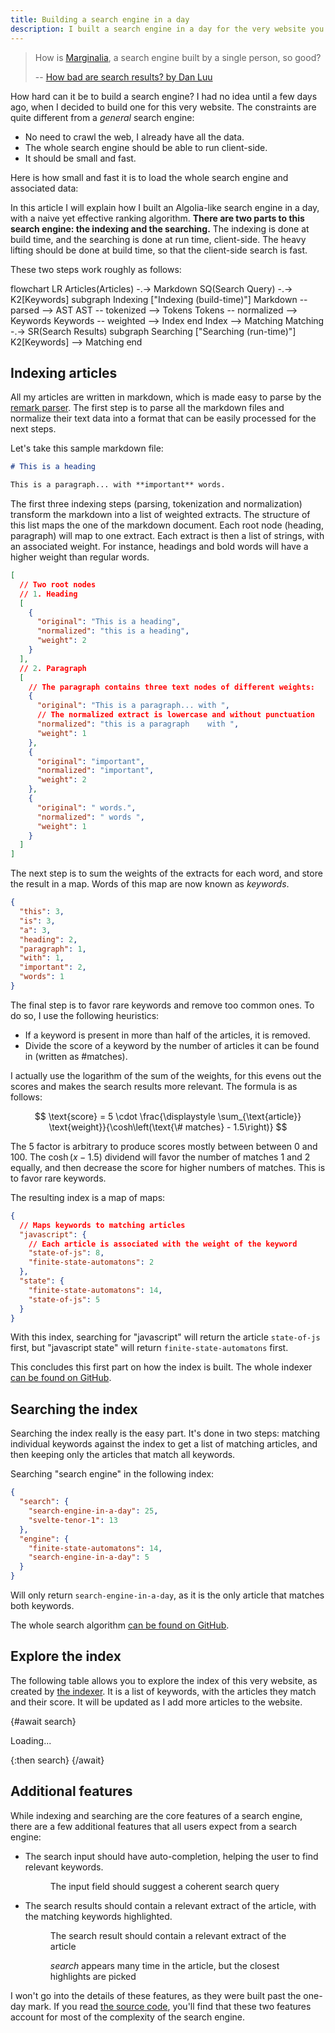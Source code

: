 ```yaml
---
title: Building a search engine in a day
description: I built a search engine in a day for the very website you are reading this on.
---
```


<script>
  import Explorer from './Explorer.svelte'
  import Measure from './Measure.svelte'
  import {Mermaid} from '$lib/markdown'

  const search = import('$lib/search')
</script>

> How is [Marginalia](https://search.marginalia.nu/), a search engine built by a single person, so good?
>
> -- [How bad are search results? by Dan Luu](https://danluu.com/seo-spam/)

How hard can it be to build a search engine? I had no idea until a few days ago, when I decided to build one for this very website. The constraints are quite different from a _general_ search engine:

- No need to crawl the web, I already have all the data.
- The whole search engine should be able to run client-side.
- It should be small and fast.

Here is how small and fast it is to load the whole search engine and associated data:

<Measure />

In this article I will explain how I built an Algolia-like search engine in a day, with a naive yet effective ranking algorithm. **There are two parts to this search engine: the indexing and the searching.** The indexing is done at build time, and the searching is done at run time, client-side. The heavy lifting should be done at build time, so that the client-side search is fast.

These two steps work roughly as follows:

<Mermaid>
  flowchart LR
    Articles(Articles) -.-> Markdown
    SQ(Search Query) -.-> K2[Keywords]
    subgraph Indexing ["Indexing (build-time)"]
      Markdown -- parsed --> AST
      AST -- tokenized --> Tokens
      Tokens -- normalized --> Keywords
      Keywords -- weighted --> Index
    end
    Index --> Matching
    Matching -.-> SR(Search Results)
    subgraph Searching ["Searching (run-time)"]
      K2[Keywords] --> Matching
    end
</Mermaid>

## Indexing articles

All my articles are written in markdown, which is made easy to parse by the [remark parser](https://github.com/remarkjs/remark). The first step is to parse all the markdown files and normalize their text data into a format that can be easily processed for the next steps.

Let's take this sample markdown file:

```md
# This is a heading

This is a paragraph... with **important** words.
```

The first three indexing steps (parsing, tokenization and normalization) transform the markdown into a list of weighted extracts. The structure of this list maps the one of the markdown document. Each root node (heading, paragraph) will map to one extract. Each extract is then a list of strings, with an associated weight. For instance, headings and bold words will have a higher weight than regular words.

```json
[
  // Two root nodes
  // 1. Heading
  [
    {
      "original": "This is a heading",
      "normalized": "this is a heading",
      "weight": 2
    }
  ],
  // 2. Paragraph
  [
    // The paragraph contains three text nodes of different weights:
    {
      "original": "This is a paragraph... with ",
      // The normalized extract is lowercase and without punctuation
      "normalized": "this is a paragraph    with ",
      "weight": 1
    },
    {
      "original": "important",
      "normalized": "important",
      "weight": 2
    },
    {
      "original": " words.",
      "normalized": " words ",
      "weight": 1
    }
  ]
]
```

The next step is to sum the weights of the extracts for each word, and store the result in a map. Words of this map are now known as _keywords_.

```json
{
  "this": 3,
  "is": 3,
  "a": 3,
  "heading": 2,
  "paragraph": 1,
  "with": 1,
  "important": 2,
  "words": 1
}
```

The final step is to favor rare keywords and remove too common ones. To do so, I use the following heuristics:

- If a keyword is present in more than half of the articles, it is removed.
- Divide the score of a keyword by the number of articles it can be found in (written as $\# \text{matches}$).

I actually use the logarithm of the sum of the weights, for this evens out the scores and makes the search results more relevant. The formula is as follows:

$$
\text{score} = 5 \cdot \frac{\displaystyle \sum_{\text{article}} \text{weight}}{\cosh\left(\text{\# matches} - 1.5\right)}
$$

The 5 factor is arbitrary to produce scores mostly between between 0 and 100. The $\cosh(x-1.5)$ dividend will favor the number of matches 1 and 2 equally, and then decrease the score for higher numbers of matches. This is to favor rare keywords.

The resulting index is a map of maps:

```json
{
  // Maps keywords to matching articles
  "javascript": {
    // Each article is associated with the weight of the keyword
    "state-of-js": 8,
    "finite-state-automatons": 2
  },
  "state": {
    "finite-state-automatons": 14,
    "state-of-js": 5
  }
}
```

With this index, searching for "javascript" will return the article `state-of-js` first, but "javascript state" will return `finite-state-automatons` first.

This concludes this first part on how the index is built. The whole indexer [can be found on GitHub](https://github.com/GauBen/gautier.dev/blob/main/src/index-articles.ts).

## Searching the index

Searching the index really is the easy part. It's done in two steps: matching individual keywords against the index to get a list of matching articles, and then keeping only the articles that match all keywords.

Searching "search engine" in the following index:

```json
{
  "search": {
    "search-engine-in-a-day": 25,
    "svelte-tenor-1": 13
  },
  "engine": {
    "finite-state-automatons": 14,
    "search-engine-in-a-day": 5
  }
}
```

Will only return `search-engine-in-a-day`, as it is the only article that matches both keywords.

The whole search algorithm [can be found on GitHub](https://github.com/GauBen/gautier.dev/tree/main/src/lib/search.ts).

## Explore the index

The following table allows you to explore the index of this very website, as created by [the indexer](https://github.com/GauBen/gautier.dev/blob/main/src/index-articles.ts). It is a list of keywords, with the articles they match and their score. It will be updated as I add more articles to the website.

<div>
  {#await search}
    <p>Loading...</p>
  {:then search}
    <Explorer {...search} />
  {/await}
</div>

## Additional features

While indexing and searching are the core features of a search engine, there are a few additional features that all users expect from a search engine:

- The search input should have auto-completion, helping the user to find relevant keywords.

  <figure>
  <enhanced:img src="./autocomplete.png?w=800" alt="Screenshot of the autocompletion feature" />
  <figcaption>The input field should suggest a coherent search query</figcaption>
  </figure>

- The search results should contain a relevant extract of the article, with the matching keywords highlighted.

  <figure>
  <enhanced:img src="./search-ranking.png?w=800" alt="Screenshot of the extract feature" />
  <figcaption>The search result should contain a relevant extract of the article</figcaption>
  </figure>
  <figure>
  <enhanced:img src="./search-formula.png?w=800" alt="Another screenshot of the extract feature" />
  <figcaption><em>search</em> appears many time in the article, but the closest highlights are picked</figcaption>
  </figure>

I won't go into the details of these features, as they were built past the one-day mark. If you read [the source code](https://github.com/GauBen/gautier.dev/tree/main/src/lib/search.ts), you'll find that these two features account for most of the complexity of the search engine.
